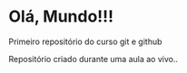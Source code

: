 # Olá, Mundo!!!
 Primeiro repositório do curso git e github 

 Repositório criado durante uma aula ao vivo..
